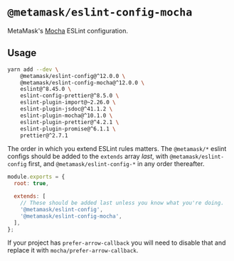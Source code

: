 # `@metamask/eslint-config-mocha`

MetaMask's [Mocha](https://mochajs.org/) ESLint configuration.

## Usage

```bash
yarn add --dev \
    @metamask/eslint-config@^12.0.0 \
    @metamask/eslint-config-mocha@^12.0.0 \
    eslint@^8.45.0 \
    eslint-config-prettier@^8.5.0 \
    eslint-plugin-import@~2.26.0 \
    eslint-plugin-jsdoc@^41.1.2 \
    eslint-plugin-mocha@^10.1.0 \
    eslint-plugin-prettier@^4.2.1 \
    eslint-plugin-promise@^6.1.1 \
    prettier@^2.7.1
```

The order in which you extend ESLint rules matters.
The `@metamask/*` eslint configs should be added to the `extends` array _last_,
with `@metamask/eslint-config` first, and `@metamask/eslint-config-*` in any
order thereafter.

```js
module.exports = {
  root: true,

  extends: [
    // These should be added last unless you know what you're doing.
    '@metamask/eslint-config',
    '@metamask/eslint-config-mocha',
  ],
};
```

If your project has `prefer-arrow-callback` you will need to disable that and replace it with `mocha/prefer-arrow-callback`.
